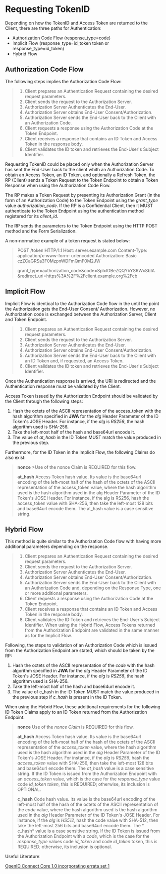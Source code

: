 # Requesting TokenID

Depending on how the TokenID and Access Token are returned to the Client, there are three paths for Authentication:
+ Authorization Code Flow (response_type=code)
+ Implicit Flow (response_type=id_token token or response_type=id_token)
+ Hybrid Flow 


## Authorization Code Flow
The following steps implies the Authorization Code Flow:

>1. Client prepares an Authentication Request containing the desired request parameters.
>2. Client sends the request to the Authorization Server.
>3.  Authorization Server Authenticates the End-User.
>4.  Authorization Server obtains End-User Consent/Authorization.
>5.  Authorization Server sends the End-User back to the Client with an Authorization Code.
>6.  Client requests a response using the Authorization Code at the Token Endpoint.
>7.  Client receives a response that contains an ID Token and Access Token in the response body.
>8.  Client validates the ID token and retrieves the End-User's Subject Identifier.

Requesting TokenID could be placed only when the Authorization Server has sent the End-User back to the client whith an Authorization Code.
To obtain an Access Token, an ID Token, and optionally a Refresh Token, the RP (Client) sends a Token Request to the Token Endpoint to obtain a Token Response when using the Authorization Code Flow. 

The RP makes a Token Request by presenting its Authorization Grant (in the form of an Authorization Code) to the Token Endpoint using the  *grant_type*  value  *authorization_code*. If the RP is a Confidential Client, then it MUST authenticate to the Token Endpoint using the authentication method registered for its  *client_id*.

The RP sends the parameters to the Token Endpoint using the HTTP  POST  method and the Form Serialization.

A non-normatice example of a token request is stated below:

>POST /token HTTP/1.1
>Host: server.example.com
>Content-Type: application/x-www-form-	urlencoded
>Authorization: Basic czZCaGRSa3F0MzpnWDFmQmF0M2JW
>
>  grant_type=authorization_code&code=SplxlOBeZQQYbYS6WxSbIA
>	  &redirect_uri=https%3A%2F%2Fclient.example.org%2Fcb



## Implicit Flow

Implicit Flow is identical to the Authorization Code flow in the until the point the Authorization gets the End-User Consent/ Authorization. However, no Authorization code is exchanged between the Authorization Server, Client and Token Endpoint.
 
>    1. Client prepares an Authentication Request containing the desired request parameters.
>	2. Client sends the request to the Authorization Server.
>	3.  Authorization Server Authenticates the End-User.
>	4.  Authorization Server obtains End-User Consent/Authorization.
>	5.  Authorization Server sends the End-User back to the Client with an ID Token and, if requested, an Access Token.
>	6.  Client validates the ID token and retrieves the End-User's Subject Identifier.

Once the Authentication response is arrived, the URI is redirected and the Authentication response must be validated by the Client. 

Access Token issued by the Authorization Endpoint should be validated by the Client through the following steps:

1.  Hash the octets of the ASCII representation of the  access_token  with the hash algorithm specified in  **JWA** for the  *alg*  Header Parameter of the ID Token's JOSE Header. For instance, if the  *alg*  is  *RS256*, the hash algorithm used is SHA-256.
2.  Take the left-most half of the hash and base64url encode it.
3.  The value of  *at_hash*  in the ID Token MUST match the value produced in the previous step.

Furthermore, for the ID Token in the Implicit Flow, the following Claims do also exist:
	
>**nonce**
	>Use of the  nonce  Claim is REQUIRED for this flow.
>
>**at_hash**
	Access Token hash value. Its value is the base64url encoding of the left-most half of the hash of the octets of the ASCII representation of the  access_token  value, where the hash algorithm used is the hash algorithm used in the  alg  Header Parameter of the ID Token's JOSE Header. For instance, if the  alg  is  RS256, hash the  access_token  value with SHA-256, then take the left-most 128 bits and base64url encode them. The  at_hash  value is a case sensitive string.


## Hybrid Flow
This method is quite similar to the Authorization Code flow with having more additional parameters depending on the response.
>
>   1.  Client prepares an Authentication Request containing the desired request parameters.
>	2.  Client sends the request to the Authorization Server.
>	3.  Authorization Server Authenticates the End-User.
>	4.  Authorization Server obtains End-User Consent/Authorization.
>	5.  Authorization Server sends the End-User back to the Client with an Authorization Code and, depending on the Response Type, one or more additional parameters.
>	6.  Client requests a response using the Authorization Code at the Token Endpoint.
>	7.  Client receives a response that contains an ID Token and Access Token in the response body.
>	8.  Client validates the ID Token and retrieves the End-User's Subject Identifier.
When using the Hybrid Flow, Access Tokens returned from the Authorization Endpoint are validated in the same manner as for the Implicit Flow.

Following, the steps to validation of an Authorization Code which is issued from the Authorization Endpoint are stated, which should be taken by the RP:

1.  Hash the octets of the ASCII representation of the  *code*  with the hash algorithm specified in  **JWA** for the  *alg*  Header Parameter of the ID Token's JOSE Header. For instance, if the  *alg*  is  *RS256*, the hash algorithm used is SHA-256.
2.  Take the left-most half of the hash and base64url encode it.
3.  The value of  c_hash  in the ID Token MUST match the value produced in the previous step if  *c_hash*  is present in the ID Token.

When using the Hybrid Flow, these additional requirements for the following ID Token Claims apply to an ID Token returned from the Authorization Endpoint:

> **nonce**
> Use of the  *nonce  Claim* is REQUIRED for this flow.
> 
> **at_hash**
> Access Token hash value. Its value is the base64url encoding of the left-most half of the hash of the octets of the ASCII representation of the  *access_token*  value, where the hash algorithm used is the hash algorithm used in the  *alg*  Header Parameter of the ID Token's JOSE Header. For instance, if the  *alg*  is  *RS256*, hash the  *access_token*  value with SHA-256, then take the left-most 128 bits and base64url encode them. The  *at_hash*  value is a case sensitive string.
> If the ID Token is issued from the Authorization Endpoint with an  *access_token*  value, which is the case for the  *response_type*  value  code *id_token token*, this is REQUIRED; otherwise, its inclusion is OPTIONAL.
> 
> **c_hash**
> Code hash value. Its value is the base64url encoding of the left-most half of the hash of the octets of the ASCII representation of the  *code*  value, where the hash algorithm used is the hash algorithm used in the  *alg*  Header Parameter of the ID Token's JOSE Header. For instance, if the  *alg*  is  *HS512*, hash the  code  value with SHA-512, then take the left-most 256 bits and base64url encode them. The * c_hash* value is a case sensitive string.
> If the ID Token is issued from the Authorization Endpoint with a  *code*, which is the case for the  *response_type*  values  code *id_token*  and  code *id_token* token, this is REQUIRED; otherwise, its inclusion is optional.



Useful Literature:

[OpenID Connect Core 1.0 incorporating errata set 1](https://openid.net/specs/openid-connect-core-1_0.html#AuthRequest)